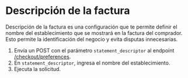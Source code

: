 # Descripción de la factura

Descripción de la factura es una configuración que te permite definir el nombre del establecimiento que se mostrará en la factura del comprador. Esto permite la identificación del negocio y evita disputas innecesarias.

1. Envía un POST con el parámetro `statement_descriptor` al endpoint [/checkout/preferences](https://www.mercadopago[FAKER][URL][DOMAIN]/developers/es/reference/preferences/_checkout_preferences/post).
2. En `statement_descriptor`, ingresa el nombre del establecimiento.
3. Ejecuta la solicitud.